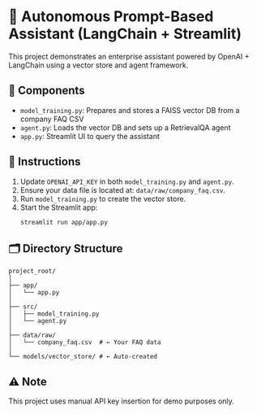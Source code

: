 
# 🤖 Autonomous Prompt-Based Assistant (LangChain + Streamlit)

This project demonstrates an enterprise assistant powered by OpenAI + LangChain using a vector store and agent framework.

## 🔧 Components

- `model_training.py`: Prepares and stores a FAISS vector DB from a company FAQ CSV
- `agent.py`: Loads the vector DB and sets up a RetrievalQA agent
- `app.py`: Streamlit UI to query the assistant

## 🧠 Instructions

1. Update `OPENAI_API_KEY` in both `model_training.py` and `agent.py`.
2. Ensure your data file is located at: `data/raw/company_faq.csv`.
3. Run `model_training.py` to create the vector store.
4. Start the Streamlit app:
   ```bash
   streamlit run app/app.py
   ```

## 🗂 Directory Structure

```
project_root/
│
├── app/
│   └── app.py
│
├── src/
│   ├── model_training.py
│   └── agent.py
│
├── data/raw/
│   └── company_faq.csv  # ← Your FAQ data
│
└── models/vector_store/ # ← Auto-created
```

## ⚠️ Note
This project uses manual API key insertion for demo purposes only.
